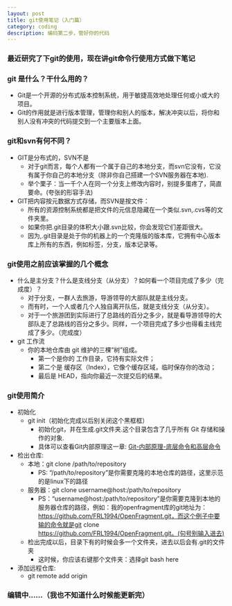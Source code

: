 ```yaml
---
layout: post
title: git使用笔记（入门篇）
category: coding
description: 编码第二步，管好你的代码
---
```


### 最近研究了下git的使用，现在讲git命令行使用方式做下笔记

### git 是什么？干什么用的？
+ Git是一个开源的分布式版本控制系统，用于敏捷高效地处理任何或小或大的项目。
+ Git的作用就是进行版本管理，管理你和别人的版本，解决冲突以后，将你和别人没有冲突的代码提交到一个主要版本上面。

### git和svn有何不同？
+ GIT是分布式的，SVN不是
  - 对于git而言，每个人都有一个属于自己的本地分支，而svn它没有，它没有属于你自己的本地分支（除非你自己搭建一个SVN服务器在本地).
  - 举个栗子：当一千个人在同一个分支上修改内容时，别提多蛋疼了，简直要命。(夸张的形容手法)
+ GIT把内容按元数据方式存储，而SVN是按文件：
  - 所有的资源控制系统都是把文件的元信息隐藏在一个类似.svn,.cvs等的文件夹里。
  - 如果你把.git目录的体积大小跟.svn比较，你会发现它们差距很大。
  - 因为,.git目录是处于你的机器上的一个克隆版的版本库，它拥有中心版本库上所有的东西，例如标签，分支，版本记录等。

### git使用之前应该掌握的几个概念
+ 什么是主分支？什么是支线分支（从分支）？如何看一个项目完成了多少（完成度）？
  - 对于分支，一群人去旅游，导游领导的大部队就是主线分支。
  - 而有时，一个人或者几个人独自离开队伍，就是支线分支（从分支）。
  - 对于一个旅游团到实际进行了总路线的百分之多少，就是看导游领导的大部队走了总路线的百分之多少。同样，一个项目完成了多少也得看主线完成了多少。（完成度）
+ git 工作流
  - 你的本地仓库由 git 维护的三棵“树”组成。
  	- 第一个是你的 工作目录，它持有实际文件；
  	- 第二个是 缓存区（Index），它像个缓存区域，临时保存你的改动；
  	- 最后是 HEAD，指向你最近一次提交后的结果。

### git使用简介
+ 初始化
  - git init（初始化完成以后别关闭这个黑框框）
  	- 初始化git，并在生成.git文件夹.这个目录包含了几乎所有 Git 存储和操作的对象.
  	- 具体可以查看Git内部原理这一章: [Git-内部原理-底层命令和高层命令](https://git-scm.com/book/zh/v2/Git-%E5%86%85%E9%83%A8%E5%8E%9F%E7%90%86-%E5%BA%95%E5%B1%82%E5%91%BD%E4%BB%A4%E5%92%8C%E9%AB%98%E5%B1%82%E5%91%BD%E4%BB%A4)
+ 检出仓库:
  - 本地：git clone /path/to/repository 
  	- PS: “/path/to/repository”是你需要克隆的本地仓库的路径，这里示范的是linux下的路径
  - 服务器：git clone username@host:/path/to/repository
  	- PS：“username@host:/path/to/repository”是你需要克隆到本地的服务器仓库的路径，例如：我的openfragment库的git地址为：https://github.com/FRL1994/OpenFragment.git，而这个例子中要输的命令就是git clone https://github.com/FRL1994/OpenFragment.git。(句号别输入进去)
  - 检出完成以后，目录下有的时候会多一个文件夹，进去以后会有.git的文件夹
  	- 这时候，你应该右键那个文件夹：选择git bash here
+ 添加远程仓库:
  - git remote add origin
### 编辑中……（我也不知道什么时候能更新完）
